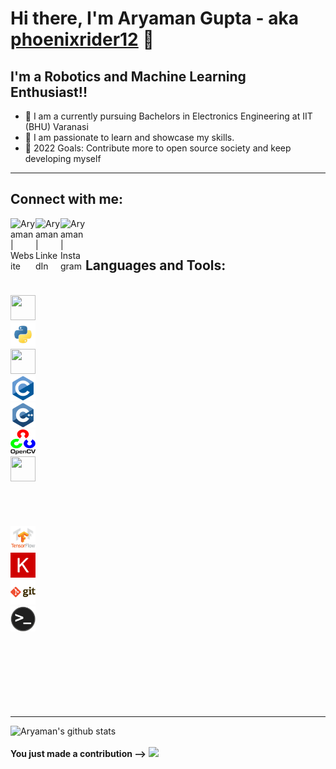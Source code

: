 <h1> Hi there, I'm Aryaman Gupta - aka <a href="https://github.com/phoenixrider12">phoenixrider12<a> 👋 </h1>


## I'm a Robotics and Machine Learning Enthusiast!! 

- 🔭 I am a currently pursuing Bachelors in Electronics Engineering at IIT (BHU) Varanasi
- 🌱 I am passionate to learn and showcase my skills.
- 🥅 2022 Goals: Contribute more to open source society and keep developing myself
<!-- - ⚡ My Hobbies: I love to draw and design. -->

<hr>

<!-- <h3 align="left"> Connect with me: </h3> -->
## Connect with me:


[<img align="left"  alt="Aryaman | Website" width="40px" src="https://img.icons8.com/color/48/000000/gmail-new.png" />][Mail]
[<img align="left" alt="Aryaman | LinkedIn" width="40px" src="https://raw.githubusercontent.com/rahuldkjain/github-profile-readme-generator/master/src/images/icons/Social/linked-in-alt.svg" />][linkedin]
[<img align="left" alt="Aryaman | Instagram" width="40px" src="https://raw.githubusercontent.com/rahuldkjain/github-profile-readme-generator/master/src/images/icons/Social/instagram.svg" />][instagram]

 
[Mail]: mailto:aryaman.gupta.ece20@itbhu.ac.in
[course]: https://www.iitbhu.ac.in/dept/ece
[instagram]:https://www.instagram.com/_aryaman_gupta_/
[linkedin]: https://www.linkedin.com/in/aryaman1210/
 
 <br>
 <br>
 
<!-- <h3 align="left"> Languages and Tools: </h3> -->
## Languages and Tools:



<code>
<img src="https://www.vectorlogo.zone/logos/pytorch/pytorch-icon.svg" width="40" height="40"/>
<img src="https://github.com/github/explore/raw/main/topics/python/python.png" width="40" height="40" /> 
<img src="https://answers.ros.org/upfiles/14554624266871161.png" width="40" height="40" />
<img src="https://raw.githubusercontent.com/devicons/devicon/master/icons/c/c-original.svg" width="40" height="40"/>
<img src="https://github.com/github/explore/raw/main/topics/cpp/cpp.png" width="40" height="40" /> 
<img src="https://github.com/github/explore/raw/main/topics/opencv/opencv.png" width="40" height="40" />
<img src="https://gym.openai.com/assets/dist/home/header/home-icon-54c30e2345.svg" width="40" height="40" />
<!-- <img src="https://github.com/github/explore/raw/main/topics/raspberry-pi/raspberry-pi.png" width="40" height="40" />  -->
<!-- <img src="https://github.com/github/explore/raw/main/topics/r/r.png" width="40" height="40" />  -->
<!-- <img src="https://github.com/github/explore/raw/main/topics/scikit-learn/scikit-learn.png" width="40" height="40" />  -->
<!-- <img src="https://github.com/github/explore/raw/main/topics/bash/bash.png" width="40" height="40" />  -->
<img src="https://github.com/github/explore/raw/main/topics/tensorflow/tensorflow.png" width="40" height="40" />
<img src="https://github.com/github/explore/blob/main/topics/keras/keras.png" width="40" height="40" />
<img src="https://raw.githubusercontent.com/github/explore/80688e429a7d4ef2fca1e82350fe8e3517d3494d/topics/git/git.png" width="40" height="40"/>
<img src="https://raw.githubusercontent.com/github/explore/80688e429a7d4ef2fca1e82350fe8e3517d3494d/topics/terminal/terminal.png" width="40" height="40"/>
<!-- <img src="https://github.com/github/explore/raw/main/topics/dart/dart.png" width="40" height="40" />  -->
<!-- <img src="https://github.com/github/explore/raw/main/topics/django/django.png" width="40" height="40" />  -->
<!-- <img src="https://github.com/github/explore/raw/main/topics/flask/flask.png" width="40" height="40" />  -->
<!-- <img src="https://github.com/github/explore/raw/main/topics/java/java.png" width="40" height="40" />  -->
<!-- <img src="https://github.com/github/explore/raw/main/topics/kotlin/kotlin.png" width="40" height="40" />   -->
<!-- <img src="https://github.com/github/explore/raw/main/topics/unity/unity.png" width="40" height="40" />  -->
</code>
<!-- <p align="left"> <a href="https://www.cprogramming.com/" target="_blank" rel="noreferrer"> <img src="https://raw.githubusercontent.com/devicons/devicon/master/icons/c/c-original.svg" alt="c" width="40" height="40"/> </a> <a href="https://www.w3schools.com/cpp/" target="_blank" rel="noreferrer"> <img src="https://raw.githubusercontent.com/devicons/devicon/master/icons/cplusplus/cplusplus-original.svg" alt="cplusplus" width="40" height="40"/> </a> <a href="https://www.w3schools.com/css/" target="_blank" rel="noreferrer"> <img src="https://raw.githubusercontent.com/devicons/devicon/master/icons/css3/css3-original-wordmark.svg" alt="css3" width="40" height="40"/> </a> <a href="https://dart.dev" target="_blank" rel="noreferrer"> <img src="https://www.vectorlogo.zone/logos/dartlang/dartlang-icon.svg" alt="dart" width="40" height="40"/> </a> <a href="https://flutter.dev" target="_blank" rel="noreferrer"> <img src="https://www.vectorlogo.zone/logos/flutterio/flutterio-icon.svg" alt="flutter" width="40" height="40"/> </a> <a href="https://git-scm.com/" target="_blank" rel="noreferrer"> <img src="https://www.vectorlogo.zone/logos/git-scm/git-scm-icon.svg" alt="git" width="40" height="40"/> </a> <a href="https://www.w3.org/html/" target="_blank" rel="noreferrer"> <img src="https://raw.githubusercontent.com/devicons/devicon/master/icons/html5/html5-original-wordmark.svg" alt="html5" width="40" height="40"/> </a> <a href="https://www.linux.org/" target="_blank" rel="noreferrer"> <img src="https://raw.githubusercontent.com/devicons/devicon/master/icons/linux/linux-original.svg" alt="linux" width="40" height="40"/> </a> <a href="https://www.mathworks.com/" target="_blank" rel="noreferrer"> <img src="https://upload.wikimedia.org/wikipedia/commons/2/21/Matlab_Logo.png" alt="matlab" width="40" height="40"/> </a> <a href="https://opencv.org/" target="_blank" rel="noreferrer"> <img src="https://www.vectorlogo.zone/logos/opencv/opencv-icon.svg" alt="opencv" width="40" height="40"/> </a> <a href="https://pandas.pydata.org/" target="_blank" rel="noreferrer"> <img src="https://raw.githubusercontent.com/devicons/devicon/2ae2a900d2f041da66e950e4d48052658d850630/icons/pandas/pandas-original.svg" alt="pandas" width="40" height="40"/> </a> <a href="https://www.python.org" target="_blank" rel="noreferrer"> <img src="https://raw.githubusercontent.com/devicons/devicon/master/icons/python/python-original.svg" alt="python" width="40" height="40"/> </a> <a href="https://pytorch.org/" target="_blank" rel="noreferrer"> <img src="https://www.vectorlogo.zone/logos/pytorch/pytorch-icon.svg" alt="pytorch" width="40" height="40"/> </a> <a href="https://scikit-learn.org/" target="_blank" rel="noreferrer"> <img src="https://upload.wikimedia.org/wikipedia/commons/0/05/Scikit_learn_logo_small.svg" alt="scikit_learn" width="40" height="40"/> </a> <a href="https://seaborn.pydata.org/" target="_blank" rel="noreferrer"> <img src="https://seaborn.pydata.org/_images/logo-mark-lightbg.svg" alt="seaborn" width="40" height="40"/> </a> <a href="https://www.tensorflow.org" target="_blank" rel="noreferrer"> <img src="https://www.vectorlogo.zone/logos/tensorflow/tensorflow-icon.svg" alt="tensorflow" width="40" height="40"/> </a> </p> -->
 
<!-- <img align="left" src="https://answers.ros.org/upfiles/14554624266871161.png" width="40" height="40" />
<img align="left" src="https://github.com/github/explore/blob/main/topics/pytorch/pytorch.png" width="40" height="40" />
<img align="left" src="https://github.com/github/explore/raw/main/topics/tensorflow/tensorflow.png" width="40" height="40" />
<img align="left" src="https://github.com/github/explore/blob/main/topics/keras/keras.png" width="40" height="40" />
<img align="left" src="https://github.com/github/explore/raw/main/topics/opencv/opencv.png" width="40" height="40" />
<img align="left"  src="https://raw.githubusercontent.com/devicons/devicon/master/icons/c/c-original.svg" alt="c" width="40" height="40"/>
<img align="left"  src="https://raw.githubusercontent.com/devicons/devicon/master/icons/cplusplus/cplusplus-original.svg" alt="cplusplus" width="40" height="40"/>
<img align="left" alt="Visual Studio Code" width="40" height="40" src="https://raw.githubusercontent.com/github/explore/80688e429a7d4ef2fca1e82350fe8e3517d3494d/topics/visual-studio-code/visual-studio-code.png" />
<img align="left" alt="Git" width="40" height="40" src="https://raw.githubusercontent.com/github/explore/80688e429a7d4ef2fca1e82350fe8e3517d3494d/topics/git/git.png" />
<img align="left" alt="Terminal" width="40" height="40" src="https://raw.githubusercontent.com/github/explore/80688e429a7d4ef2fca1e82350fe8e3517d3494d/topics/terminal/terminal.png" /> -->



 <br>
 <hr>


![Aryaman's github stats](https://github-readme-stats.vercel.app/api?username=phoenixrider12&show_icons=true&theme=tokyonight&count_private=true&show_icons=true)
<br/>
<br/>
**You just made a contribution -->**
![](https://komarev.com/ghpvc/?username=phoenixrider12&color=red)